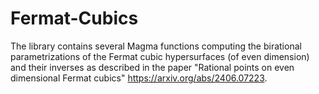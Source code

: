 # Fermat-Cubics

The library contains several Magma functions computing the birational parametrizations of the Fermat cubic hypersurfaces (of even dimension) and their inverses as described in the paper "Rational points on even dimensional Fermat cubics" https://arxiv.org/abs/2406.07223.
